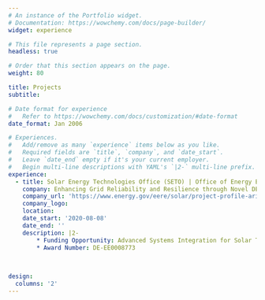 ```yaml
---
# An instance of the Portfolio widget.
# Documentation: https://wowchemy.com/docs/page-builder/
widget: experience

# This file represents a page section.
headless: true

# Order that this section appears on the page.
weight: 80

title: Projects
subtitle:

# Date format for experience
#   Refer to https://wowchemy.com/docs/customization/#date-format
date_format: Jan 2006

# Experiences.
#   Add/remove as many `experience` items below as you like.
#   Required fields are `title`, `company`, and `date_start`.
#   Leave `date_end` empty if it's your current employer.
#   Begin multi-line descriptions with YAML's `|2-` multi-line prefix.
experience:
  - title: Solar Energy Technologies Office (SETO) | Office of Energy Efficiency and Renewable Energy (EERE) | U.S. Department of Energy (U.S. DOE)
    company: Enhancing Grid Reliability and Resilience through Novel DER Control, Total Situational Awareness, and Integrated Distribution-Transmission Representation
    company_url: 'https://www.energy.gov/eere/solar/project-profile-arizona-state-university-assist'
    company_logo:
    location:
    date_start: '2020-08-08'
    date_end: ''
    description: |2-
        * Funding Opportunity: Advanced Systems Integration for Solar Technologies: Situational Awareness and Resilient Solutions for Critical Infrastructure
        * Award Number: DE-EE0008773
        
        

design:
  columns: '2'
---
```

